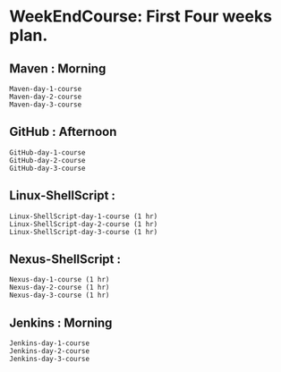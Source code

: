 # WeekEndCourse: First Four weeks plan.

## Maven : Morning
    Maven-day-1-course
    Maven-day-2-course
    Maven-day-3-course

## GitHub : Afternoon
    GitHub-day-1-course
    GitHub-day-2-course
    GitHub-day-3-course

## Linux-ShellScript :
    Linux-ShellScript-day-1-course (1 hr)
    Linux-ShellScript-day-2-course (1 hr)
    Linux-ShellScript-day-3-course (1 hr)

## Nexus-ShellScript :
    Nexus-day-1-course (1 hr)
    Nexus-day-2-course (1 hr)
    Nexus-day-3-course (1 hr)

## Jenkins : Morning
    Jenkins-day-1-course
    Jenkins-day-2-course
    Jenkins-day-3-course


    
  
  
